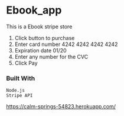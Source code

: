 # Ebook_app

This is a Ebook stripe store
1. Click button to purchase
2. Enter card number 4242 4242 4242 4242
3. Expiration date 01/20
4. Enter any number for the CVC 
5. Click Pay

### Built With

```
Node.js
Stripe API
```
https://calm-springs-54823.herokuapp.com/
